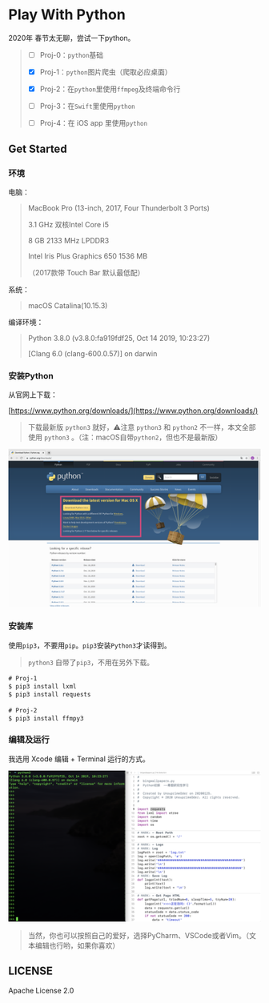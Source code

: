 # Play With Python

2020年 春节太无聊，尝试一下python。

>
> - [ ] Proj-0：`python`基础
> 
> - [x] Proj-1：`python`图片爬虫（爬取必应桌面）
> 
> - [x] Proj-2：在`python`里使用`ffmpeg`及终端命令行
> 
> - [ ] Proj-3：在`Swift`里使用`python`
> 
> - [ ] Proj-4：在 iOS app 里使用`python`


## Get Started

### 环境

电脑：
> MacBook Pro (13-inch, 2017, Four Thunderbolt 3 Ports)
>
> 3.1 GHz 双核Intel Core i5
>
> 8 GB 2133 MHz LPDDR3
>
> Intel Iris Plus Graphics 650 1536 MB
>
> （2017款带 Touch Bar 默认最低配）

系统：
> macOS Catalina(10.15.3)

编译环境：
> Python 3.8.0 (v3.8.0:fa919fdf25, Oct 14 2019, 10:23:27) 
>
> [Clang 6.0 (clang-600.0.57)] on darwin

### 安装Python

从官网上下载：

[https://www.python.org/downloads/](https://www.python.org/downloads/)

> 下载最新版 `python3` 就好，⚠️注意 `python3` 和 `python2` 不一样，本文全部使用 `python3` 。（注：macOS自带`python2`，但也不是最新版）

<img src="./img/img_python_download.png" style="zoom:60%;" />

### 安装库

使用`pip3`，不要用`pip`。`pip3`安装`Python3`才读得到。

> `python3` 自带了`pip3`，不用在另外下载。

```
# Proj-1
$ pip3 install lxml
$ pip3 install requests

# Proj-2
$ pip3 install ffmpy3
```

### 编辑及运行

我选用 Xcode 编辑 + Terminal 运行的方式。

<img src="./img/img_xcode_and_terminal.png"/>


> 当然，你也可以按照自己的爱好，选择PyCharm、VSCode或者Vim。（文本编辑也行哟，如果你喜欢）


## LICENSE
Apache License 2.0
